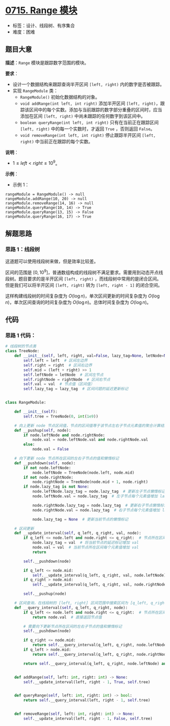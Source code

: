 # [0715. Range 模块](https://leetcode.cn/problems/range-module/)

- 标签：设计、线段树、有序集合
- 难度：困难

## 题目大意

**描述**：`Range` 模块是跟踪数字范围的模块。

**要求**：

- 设计一个数据结构来跟踪查询半开区间 `[left, right)` 内的数字是否被跟踪。
- 实现 `RangeModule` 类：
  - `RangeModule()` 初始化数据结构的对象。
  - `void addRange(int left, int right)` 添加半开区间 `[left, right)`，跟踪该区间中的每个实数。添加与当前跟踪的数字部分重叠的区间时，应当添加在区间 `[left, right)` 中尚未跟踪的任何数字到该区间中。
  - `boolean queryRange(int left, int right)` 只有在当前正在跟踪区间 `[left, right)` 中的每一个实数时，才返回 `True` ，否则返回 `False`。
  - `void removeRange(int left, int right)` 停止跟踪半开区间 `[left, right)` 中当前正在跟踪的每个实数。

**说明**：

- $1 \le left < right \le 10^9$。

**示例**：

- 示例 1：

```
rangeModule = RangeModule() -> null
rangeModule.addRange(10, 20) -> null
rangeModule.removeRange(14, 16) -> null
rangeModule.queryRange(10, 14) -> True
rangeModule.queryRange(13, 15) -> False
rangeModule.queryRange(16, 17) -> True
```

## 解题思路

### 思路 1：线段树

这道题可以使用线段树来做，但是效率比较差。

区间的范围是 $[0, 10^9]$，普通数组构成的线段树不满足要求。需要用到动态开点线段树。题目要求的是半开区间 `[left, right)` ，而线段树中常用的是闭合区间。但是我们可以将半开区间 `[left, right)` 转为 `[left, right - 1]` 的闭合空间。

这样构建线段树的时间复杂度为 $O(\log n)$，单次区间更新的时间复杂度为 $O(\log n)$，单次区间查询的时间复杂度为 $O(\log n)$。总体时间复杂度为 $O(\log n)$。

## 代码

### 思路 1 代码：

```python
# 线段树的节点类
class TreeNode:
    def __init__(self, left, right, val=False, lazy_tag=None, letNode=None, rightNode=None):
        self.left = left  # 区间左边界
        self.right = right  # 区间右边界
        self.mid = (left + right) >> 1
        self.leftNode = letNode  # 区间左节点
        self.rightNode = rightNode  # 区间右节点
        self.val = val  # 节点值（区间值）
        self.lazy_tag = lazy_tag  # 区间问题的延迟更新标记


class RangeModule:

    def __init__(self):
        self.tree = TreeNode(0, int(1e9))

    # 向上更新 node 节点区间值，节点的区间值等于该节点左右子节点元素值的聚合计算结果
    def __pushup(self, node):
        if node.leftNode and node.rightNode:
            node.val = node.leftNode.val and node.rightNode.val
        else:
            node.val = False

    # 向下更新 node 节点所在区间的左右子节点的值和懒惰标记
    def __pushdown(self, node):
        if not node.leftNode:
            node.leftNode = TreeNode(node.left, node.mid)
        if not node.rightNode:
            node.rightNode = TreeNode(node.mid + 1, node.right)
        if node.lazy_tag is not None:
            node.leftNode.lazy_tag = node.lazy_tag  # 更新左子节点懒惰标记
            node.leftNode.val = node.lazy_tag  # 左子节点每个元素值增加 lazy_tag

            node.rightNode.lazy_tag = node.lazy_tag  # 更新右子节点懒惰标记
            node.rightNode.val = node.lazy_tag  # 右子节点每个元素值增加 lazy_tag

            node.lazy_tag = None  # 更新当前节点的懒惰标记

    # 区间更新
    def __update_interval(self, q_left, q_right, val, node):
        if q_left <= node.left and node.right <= q_right:  # 节点所在区间被 [q_left, q_right] 所覆盖
            node.lazy_tag = val  # 将当前节点的延迟标记增加 val
            node.val = val  # 当前节点所在区间每个元素值增加 val
            return

        self.__pushdown(node)

        if q_left <= node.mid:
            self.__update_interval(q_left, q_right, val, node.leftNode)
        if q_right > node.mid:
            self.__update_interval(q_left, q_right, val, node.rightNode)

        self.__pushup(node)

    # 区间查询，在线段树的 [left, right] 区间范围中搜索区间为 [q_left, q_right] 的区间值
    def __query_interval(self, q_left, q_right, node):
        if q_left <= node.left and node.right <= q_right:  # 节点所在区间被 [q_left, q_right] 所覆盖
            return node.val  # 直接返回节点值

        # 需要向下更新节点所在区间的左右子节点的值和懒惰标记
        self.__pushdown(node)

        if q_right <= node.mid:
            return self.__query_interval(q_left, q_right, node.leftNode)
        if q_left > node.mid:
            return self.__query_interval(q_left, q_right, node.rightNode)

        return self.__query_interval(q_left, q_right, node.leftNode) and self.__query_interval(q_left, q_right, node.rightNode)  # 返回左右子树元素值的聚合计算结果


    def addRange(self, left: int, right: int) -> None:
        self.__update_interval(left, right - 1, True, self.tree)


    def queryRange(self, left: int, right: int) -> bool:
        return self.__query_interval(left, right - 1, self.tree)


    def removeRange(self, left: int, right: int) -> None:
        self.__update_interval(left, right - 1, False, self.tree)
```


